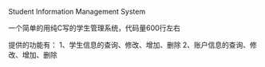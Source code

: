 Student Information Management System

一个简单的用纯C写的学生管理系统，代码量600行左右

提供的功能有：
1、学生信息的查询、修改、增加、删除
2、账户信息的查询、修改、增加、删除

